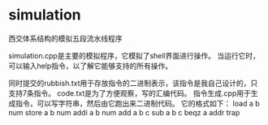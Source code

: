 # simulation
西交体系结构的模拟五段流水线程序


simulation.cpp是主要的模拟程序，它模拟了shell界面进行操作。
当运行它时，可以输入help指令，以了解它能够支持的所有操作。

同时提交的rubbish.txt用于存放指令的二进制表示，该指令是我自己设计的，只支持7条指令。
code.txt是为了方便观察，写的汇编代码。
指令生成.cpp用于生成指令，可以写字符串，然后由它跑出来二进制代码。
它的格式如下：
load a b num
store a b num
addi a b num
add a b c
sub a b c
beqz a addr
trap

